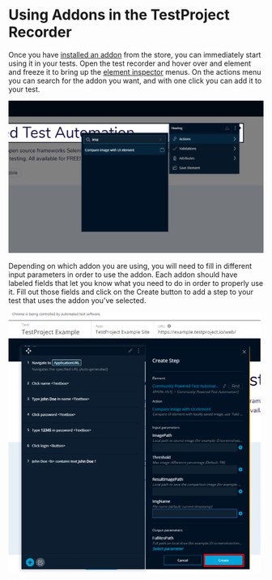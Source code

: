 # Using Addons in the TestProject Recorder

Once you have [installed an addon](installing-community-addons-from-the-store.md) from the store, you can immediately start using it in your tests. Open the test recorder and hover over and element and freeze it to bring up the [element inspector](../using-the-smart-test-recorder/finding-and-using-elements/element-inspector.md) menus.  On the actions menu you can search for the addon you want, and with one click you can add it to your test. 

![Use and addon in a test](../.gitbook/assets/image%20%2856%29.png)

Depending on which addon you are using, you will need to fill in different input parameters in order to use the addon. Each addon should have labeled fields that let you know what you need to do in order to properly use it. Fill out those fields and click on the Create button to add a step to your test that uses the addon you've selected.

![Create and Addon Step](../.gitbook/assets/image%20%2853%29.png)



